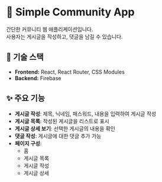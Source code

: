 # 📝 Simple Community App

간단한 커뮤니티 웹 애플리케이션입니다.  
사용자는 게시글을 작성하고, 댓글을 남길 수 있습니다.

## 🚀 기술 스택

- **Frontend:** React, React Router, CSS Modules
- **Backend:** Firebase

## ✨ 주요 기능

- **게시글 작성**: 제목, 닉네임, 패스워드, 내용을 입력하여 게시글 작성
- **게시글 목록**: 작성된 게시글을 리스트로 표시
- **게시글 상세 보기**: 선택한 게시글의 내용을 확인
- **댓글 작성**: 게시글에 대한 댓글 추가 가능
- **페이지 구성**:
  - 홈
  - 게시글 목록
  - 게시글 작성
  - 게시글 상세
